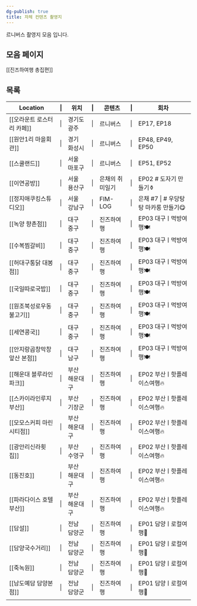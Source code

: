 ```yaml
---
dg-publish: true
title: 자체 컨텐츠 촬영지
---
```

르니버스 촬영지 모음 입니다.

## 모음 페이지

[[진즈하여행 총집편]]



## 목록

| Location          | \|     | 위치      | \|  | 콘텐츠      | \|  | 회차                        |
| ----------------- | ------ | ------- | --- | -------- | --- | ------------------------- |
| [[오라운트 로스터리 카페]]  | \|     | 경기도 광주  | \|  | 르니버스     | \|  | EP17, EP18                |
| [[원안1리 마을회관]]     | \|     | 경기 화성시  | \|  | 르니버스     | \|  | EP48, EP49, EP50          |
| [[스쿨랜드]]          | \|     | 서울 마포구  | \|  | 르니버스     | \|  | EP51, EP52                |
| [[이연공방]]          | \|     | 서울 용산구  | \|  | 은채의 취미일기 | \|  | EP02 # 도자기 만들기⚱️          |
| [[정지애쿠킹스튜디오]]     | \|     | 서울 강남구  | \|  | FIM-LOG  | \|  | 은채 #7 \| # 우당탕탕 마카롱 만들기😋 |
| [[녹양 향촌점]]        | \|     | 대구 중구   | \|  | 진즈하여행    | \|  | EP03 대구ㅣ먹방여행🍽️           |
| [[수복찜갈비]]         | \|     | 대구 중구   | \|  | 진즈하여행    | \|  | EP03 대구ㅣ먹방여행🍽️           |
| [[허대구통닭 대봉점]]     | \|     | 대구 중구   | \|  | 진즈하여행    | \|  | EP03 대구ㅣ먹방여행🍽️           |
| [[국일따로국밥]]        | \|     | 대구 중구   | \|  | 진즈하여행    | \|  | EP03 대구ㅣ먹방여행🍽️           |
| [[원조북성로우동불고기]]    | \|     | 대구 중구   | \|  | 진즈하여행    | \|  | EP03 대구ㅣ먹방여행🍽️           |
| [[세연콩국]]          | \|     | 대구 중구   | \|  | 진즈하여행    | \|  | EP03 대구ㅣ먹방여행🍽️           |
| [[안지랑곱창막창 앞산 본점]] | \|     | 대구 남구   | \|  | 진즈하여행    | \|  | EP03 대구ㅣ먹방여행🍽️           |
| [[해운대 블루라인 파크]]   | \|<br> | 부산 해운대구 | \|  | 진즈하여행    | \|  | EP02 부산ㅣ핫플레이스여행🔥         |
| [[스카이라인루지 부산]]    | \|     | 부산 기장군  | \|  | 진즈하여행    | \|  | EP02 부산ㅣ핫플레이스여행🔥         |
| [[모모스커피 마린시티점]]   | \|     | 부산 해운대구 | \|  | 진즈하여행    | \|  | EP02 부산ㅣ핫플레이스여행🔥         |
| [[광안리신라횟집]]       | \|     | 부산 수영구  | \|  | 진즈하여행    | \|  | EP02 부산ㅣ핫플레이스여행🔥         |
| [[동진호]]           | \|     | 부산 해운대구 | \|  | 진즈하여행    | \|  | EP02 부산ㅣ핫플레이스여행🔥         |
| [[파라다이스 호텔 부산]]   | \|     | 부산 해운대구 | \|  | 진즈하여행    | \|  | EP02 부산ㅣ핫플레이스여행🔥         |
| [[담설]]            | \|     | 전남 담양군  | \|  | 진즈하여행    | \|  | EP01 담양ㅣ로컬여행🍃            |
| [[담양국수거리]]        | \|     | 전남 담양군  | \|  | 진즈하여행    | \|  | EP01 담양ㅣ로컬여행🍃            |
| [[죽녹원]]           | \|     | 전남 담양군  | \|  | 진즈하여행    | \|  | EP01 담양ㅣ로컬여행🍃            |
| [[남도예담 담양본점]]     | \|     | 전남 담양군  | \|  | 진즈하여행    | \|  | EP01 담양ㅣ로컬여행🍃            |
|                   |        |         |     |          |     |                           |
